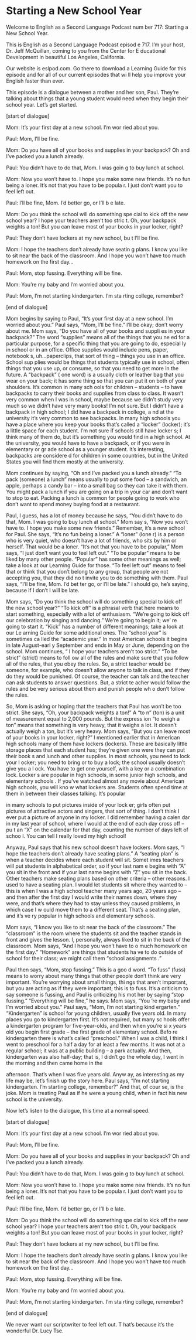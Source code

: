 # Starting a New School Year

Welcome to English as a Second Language Podcast num ber 717: Starting a New School Year.

This is English as a Second Language Podcast episod e 717.  I’m your host, Dr. Jeff McQuillan, coming to you from the Center for E ducational Development in beautiful Los Angeles, California.

Our website is eslpod.com.  Go there to download a Learning Guide for this episode and for all of our current episodes that wi ll help you improve your English faster than ever.

This episode is a dialogue between a mother and her  son, Paul.  They’re talking about things that a young student would need when they begin their school year. Let’s get started.

[start of dialogue]

Mom:  It’s your first day at a new school.  I’m wor ried about you.

Paul:  Mom, I’ll be fine.

Mom:  Do you have all of your books and supplies in  your backpack?  Oh and I’ve packed you a lunch already.

Paul:  You didn’t have to do that, Mom.  I was goin g to buy lunch at school.

Mom:  Now you won’t have to.  I hope you make some new friends.  It’s no fun being a loner.  It’s not that you have to be popula r.  I just don’t want you to feel left out.

Paul:  I’ll be fine, Mom.  I’d better go, or I’ll b e late.

Mom:  Do you think the school will do something spe cial to kick off the new school year?  I hope your teachers aren’t too stric t.  Oh, your backpack weights a ton!  But you can leave most of your books in your locker, right?

Paul:  They don’t have lockers at my new school, bu t I’ll be fine.

Mom:  I hope the teachers don’t already have seatin g plans.  I know you like to sit near the back of the classroom.  And I hope you  won’t have too much homework on the first day…

Paul:  Mom, stop fussing.  Everything will be fine.

Mom:  You’re my baby and I’m worried about you.

Paul:  Mom, I’m not starting kindergarten.  I’m sta rting college, remember?

[end of dialogue]

Mom begins by saying to Paul, “It’s your first day at a new school.  I’m worried about you.”  Paul says, “Mom, I’ll be fine.”  I’ll be okay; don’t worry about me. Mom says, “Do you have all of your books and suppli es in your backpack?”  The word “supplies” means all of the things that you ne ed for a particular purpose, for a specific thing that you are going to do, especial ly in school or in an office. Office supplies would include pens, paper, notebook s, uh…paperclips, that sort of thing – things you use in an office.  School sup plies would be things that students typically use in school, often things that  you use up, or consume, so that you need to get more in the future.  A “backpack” ( one word) is a usually cloth or leather bag that you wear on your back; it has some thing so that you can put it on both of your shoulders.  It’s common in many sch ools for children – students – to have backpacks to carry their books and supplies  from class to class.  It wasn’t very common when I was in school, maybe because we didn’t study very much so we didn’t have very many books!  I’m not sure.  But I didn’t have a backpack in high school; I did have a backpack in college, a nd at the university it’s very common to see backpacks.  In many high schools you have a place where you keep your books that’s called a “locker” (locker); it’s a little space for each student.  I’m not sure if schools still have locker s; I think many of them do, but it’s something you would find in a high school.  At the university, you would have to have a backpack, or if you were in elementary or gr ade school as a younger student.  It’s interesting, backpacks are considere d for children in some countries, but in the United States you will find them mostly at the university.

Mom continues by saying, “Oh and I’ve packed you a lunch already.”  “To pack (someone) a lunch” means usually to put some food –  a sandwich, an apple, perhaps a candy bar – into a small bag so they can take it with them.  You might pack a lunch if you are going on a trip in your car  and don’t want to stop to eat. Packing a lunch is common for people going to work who don’t want to spend money buying food at a restaurant.

Paul, I guess, has a lot of money because he says, “You didn’t have to do that, Mom.  I was going to buy lunch at school.”  Mom say s, “Now you won’t have to.  I hope you make some new friends.”  Remember, it’s a new school for Paul.  She says, “It’s no fun being a loner.”  A “loner” (lone r) is a person who is very quiet, who doesn’t have a lot of friends, who sits by him or herself.  That would be a loner.  “It’s not that you have to be popular,” Mom  says, “I just don’t want you to feel left out.”  “To be popular” means to be liked by many other people.  “Popular” has some other meanings as well; take a look at our  Learning Guide for those. “To feel left out” means to feel that or think that  you don’t belong to any group, that people are not accepting you, that they did no t invite you to do something with them.  Paul says, “I’ll be fine, Mom.  I’d bet ter go, or I’ll be late.”  I should go, he’s saying, because if I don’t I will be late.

Mom says, “Do you think the school will do somethin g special to kick off the new school year?”  “To kick off” is a phrasal verb that  here means to start something, especially with a lot of enthusiasm.  “We’re going to kick off our celebration by singing and dancing.”  We’re going to begin it; we’ re going to start it.  “Kick” has a number of different meanings; take a look at our Le arning Guide for some additional ones.  The “school year” is sometimes ca lled the “academic year.”  In most American schools it begins in late August-earl y September and ends in May or June, depending on the school.  Mom continues, “ I hope your teachers aren’t too strict.”  “To be strict” (strict) means to foll ow all of the rules and make sure that you follow all of the rules, that you obey the  rules.  So, a strict teacher would be someone, for example, who doesn’t allow anyone to talk in class, and if they do they would be punished.  Of course, the teacher can talk and the teacher can ask students to answer questions.  But, a strict te acher would follow the rules and be very serious about them and punish people wh o don’t follow the rules.

So, Mom is asking or hoping that the teachers that Paul has won’t be too strict. She says, “Oh, your backpack weights a ton!”  A “to n” (ton) is a unit of measurement equal to 2,000 pounds.  But the express ion “to weigh a ton” means that something is very heavy, that it weighs a lot.   It doesn’t actually weigh a ton, but it’s very heavy.  Mom says, “But you can leave most of your books in your locker, right?”  I mentioned earlier that in American high schools many of them have lockers (lockers).  These are basically little  storage places that each student has; they’re given one were they can put their book s and lunch and other supplies.  In most schools, you need to lock your l ocker; you need to bring or to buy a lock; the school usually doesn’t give you a l ock.  You have to get one yourself, with a key or a combination lock.  Locker s are popular in high schools, in some junior high schools, and elementary schools .  If you’ve watched almost any movie about American high schools, you will kno w what lockers are. Students often spend time at them in between their classes talking.  It’s popular

in many schools to put pictures inside of your lock er; girls often put pictures of attractive actors and singers, that sort of thing.  I don’t think I ever put a picture of anyone in my locker.  I did remember having a calen dar in my last year of school, where I would at the end of each day cross off – pu t an “X” on the calendar for that day, counting the number of days left of schoo l.  You can tell I really loved my high school!

Anyway, Paul says that his new school doesn’t have lockers.  Mom says, “I hope the teachers don’t already have seating plans.”  A “seating plan” is when a teacher decides where each student will sit.  Somet imes teachers will put students in alphabetical order, so if your last nam e begins with “A” you sit in the front and if your last name begins with “Z” you sit  in the back.  Other teachers make seating plans based on other criteria – other reasons.  I used to have a seating plan.  I would let students sit where they wanted to – this is when I was a high school teacher many years ago, 20 years ago – and then after the first day I would write their names down, where they were, and that’s where they had to stay unless they caused problems, in which case I w ould move them to a different seat.  That’s a seating plan, and it’s ve ry popular in high schools and elementary schools.

Mom says, “I know you like to sit near the back of the classroom.”  The “classroom” is the room where the students sit and the teacher stands in front and gives the lesson.  I, personally, always liked to sit in the back of the classroom.  Mom says, “And I hope you won’t have to o much homework on the first day.”  “Homework” are things that students ha ve to do outside of school for their class; we might call them “school assignments .”

Paul then says, “Mom, stop fussing.”  This is a goo d word.  “To fuss” (fuss) means to worry about many things that other people don’t think are very important.  You’re worrying about small things, thi ngs that aren’t important, but you are acting as if they were important; this is to fuss.  It’s a criticism to say someone is fussing, and Paul is criticizing his mot her by saying “stop fussing.” “Everything will be fine,” he says.  Mom says, “You ’re my baby and I’m worried about you.”  Paul says, “Mom, I’m not starting kind ergarten.”  “Kindergarten” is school for young children, usually five years old.  In many places you go to kindergarten first.  It’s not required, but many sc hools offer a kindergarten program for five-year-olds, and then when you’re si x years old you begin first grade – the first grade of elementary school.  Befo re kindergarten there is what’s called “preschool.”  When I was a child, I think I went to preschool for a half a day for at least a few months.  It was not at a regular  school; it was at a public building – a park actually.  And then, kindergarten  was also half-day; that is, I didn’t go the whole day, I went in the morning and then came home in the

afternoon.  That’s when I was five years old.  Anyw ay, as interesting as my life may be, let’s finish up the story here.  Paul says,  “I’m not starting kindergarten. I’m starting college, remember?”  And that, of cour se, is the joke.  Mom is treating Paul as if he were a young child, when in fact his new school is the university.

Now let’s listen to the dialogue, this time at a normal speed.

[start of dialogue]

Mom:  It’s your first day at a new school.  I’m wor ried about you.

Paul:  Mom, I’ll be fine.

Mom:  Do you have all of your books and supplies in  your backpack?  Oh and I’ve packed you a lunch already.

Paul:  You didn’t have to do that, Mom.  I was goin g to buy lunch at school.

Mom:  Now you won’t have to.  I hope you make some new friends.  It’s no fun being a loner.  It’s not that you have to be popula r.  I just don’t want you to feel left out.

Paul:  I’ll be fine, Mom.  I’d better go, or I’ll b e late.

Mom:  Do you think the school will do something spe cial to kick off the new school year?  I hope your teachers aren’t too stric t.  Oh, your backpack weights a ton!  But you can leave most of your books in your locker, right?

Paul:  They don’t have lockers at my new school, bu t I’ll be fine.

Mom:  I hope the teachers don’t already have seatin g plans.  I know you like to sit near the back of the classroom.  And I hope you  won’t have too much homework on the first day…

Paul:  Mom, stop fussing.  Everything will be fine.

Mom:  You’re my baby and I’m worried about you.

Paul:  Mom, I’m not starting kindergarten.  I’m sta rting college, remember?

[end of dialogue]

 We never want our scriptwriter to feel left out.  T hat’s because it’s the wonderful Dr. Lucy Tse.






